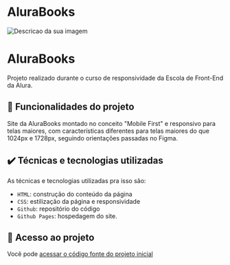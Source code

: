 # AluraBooks

![Descricao da sua imagem](.assets/Front-end-Alurabooks.png)

# AluraBooks

Projeto realizado durante o curso de responsividade da Escola de Front-End da Alura.

## 🔨 Funcionalidades do projeto

Site da AluraBooks montado no conceito "Mobile First" e responsivo para telas maiores, com características diferentes para telas maiores do que 1024px e 1728px, seguindo orientações passadas no Figma.

## ✔️ Técnicas e tecnologias utilizadas

As técnicas e tecnologias utilizadas pra isso são:

- `HTML`: construção do conteúdo da página
- `CSS`: estilização da página e responsividade
- `Github`: repositório do código
- `Github Pages`: hospedagem do site.

## 📁 Acesso ao projeto

Você pode [acessar o código fonte do projeto inicial](https://carlosvazporto.github.io/AluraBooks/)
